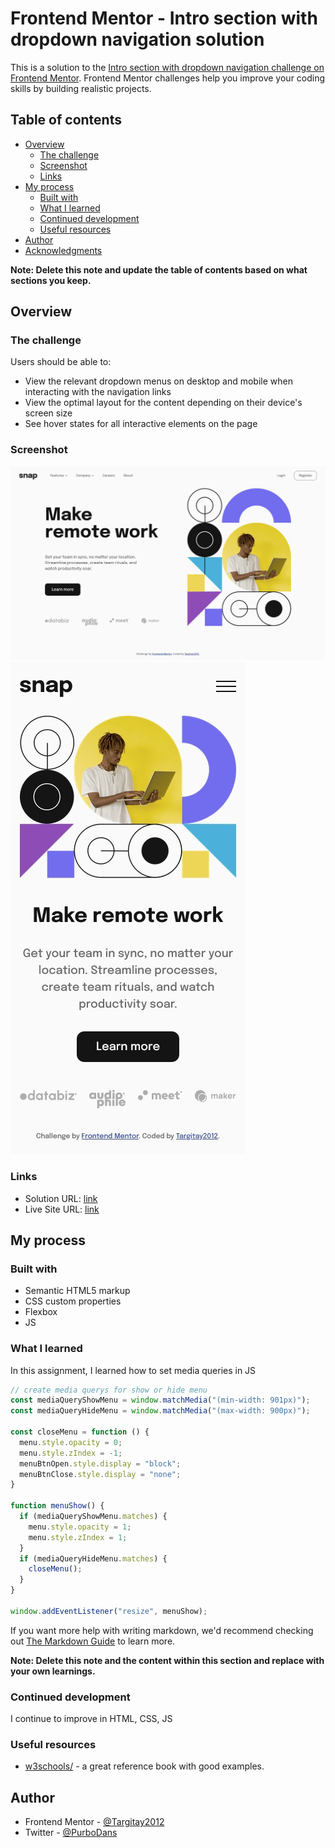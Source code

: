 # Frontend Mentor - Intro section with dropdown navigation solution

This is a solution to the [Intro section with dropdown navigation challenge on Frontend Mentor](https://www.frontendmentor.io/challenges/intro-section-with-dropdown-navigation-ryaPetHE5). Frontend Mentor challenges help you improve your coding skills by building realistic projects. 

## Table of contents

- [Overview](#overview)
  - [The challenge](#the-challenge)
  - [Screenshot](#screenshot)
  - [Links](#links)
- [My process](#my-process)
  - [Built with](#built-with)
  - [What I learned](#what-i-learned)
  - [Continued development](#continued-development)
  - [Useful resources](#useful-resources)
- [Author](#author)
- [Acknowledgments](#acknowledgments)

**Note: Delete this note and update the table of contents based on what sections you keep.**

## Overview

### The challenge

Users should be able to:

- View the relevant dropdown menus on desktop and mobile when interacting with the navigation links
- View the optimal layout for the content depending on their device's screen size
- See hover states for all interactive elements on the page

### Screenshot

![](./screenshot-1.jpg)
![](./screenshot-2.jpg)

### Links

- Solution URL: [link](https://github.com/Targitay2012/frontendmentor/tree/main/2.%20Junior/intro-section-with-dropdown-navigation-main)
- Live Site URL: [link](https://targitay2012.github.io/frontendmentor/2.%20Junior/intro-section-with-dropdown-navigation-main/)

## My process

### Built with

- Semantic HTML5 markup
- CSS custom properties
- Flexbox
- JS

### What I learned

In this assignment, I learned how to set media queries in JS

```js
// create media querys for show or hide menu
const mediaQueryShowMenu = window.matchMedia("(min-width: 901px)");
const mediaQueryHideMenu = window.matchMedia("(max-width: 900px)");

const closeMenu = function () {
  menu.style.opacity = 0;
  menu.style.zIndex = -1;
  menuBtnOpen.style.display = "block";
  menuBtnClose.style.display = "none";
}

function menuShow() {
  if (mediaQueryShowMenu.matches) {
    menu.style.opacity = 1;
    menu.style.zIndex = 1;
  }
  if (mediaQueryHideMenu.matches) {
    closeMenu();
  }
}

window.addEventListener("resize", menuShow);
```

If you want more help with writing markdown, we'd recommend checking out [The Markdown Guide](https://www.markdownguide.org/) to learn more.

**Note: Delete this note and the content within this section and replace with your own learnings.**

### Continued development

I continue to improve in HTML, CSS, JS

### Useful resources

- [w3schools/](https://www.w3schools.com/) - a great reference book with good examples.

## Author

- Frontend Mentor - [@Targitay2012](https://www.frontendmentor.io/profile/Targitay2012)
- Twitter - [@PurboDans](https://www.twitter.com/PurboDans)
